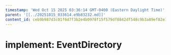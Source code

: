 ```yaml
---
timestamp: 'Wed Oct 15 2025 03:36:14 GMT-0400 (Eastern Daylight Time)'
parent: '[[../20251015_033614.e9b83232.md]]'
content_id: ceb9b987d3c01f6d7f3b2e4b0978f15f579df8842df548c9b3a89ef82e1f99eb
---
```


# implement: EventDirectory
